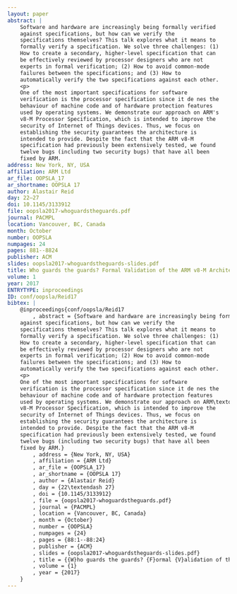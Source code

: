 ```yaml
---
layout: paper
abstract: |
    Software and hardware are increasingly being formally verified
    against specifications, but how can we verify the
    specifications themselves? This talk explores what it means to
    formally verify a specification. We solve three challenges: (1)
    How to create a secondary, higher-level specification that can
    be effectively reviewed by processor designers who are not
    experts in formal verification; (2) How to avoid common-mode
    failures between the specifications; and (3) How to
    automatically verify the two specifications against each other.
    <p>
    One of the most important specifications for software
    verification is the processor specification since it de nes the
    behaviour of machine code and of hardware protection features
    used by operating systems. We demonstrate our approach on ARM's
    v8-M Processor Specification, which is intended to improve the
    security of Internet of Things devices. Thus, we focus on
    establishing the security guarantees the architecture is
    intended to provide. Despite the fact that the ARM v8-M
    specification had previously been extensively tested, we found
    twelve bugs (including two security bugs) that have all been
    fixed by ARM.
address: New York, NY, USA
affiliation: ARM Ltd
ar_file: OOPSLA_17
ar_shortname: OOPSLA 17
author: Alastair Reid
day: 22–27
doi: 10.1145/3133912
file: oopsla2017-whoguardstheguards.pdf
journal: PACMPL
location: Vancouver, BC, Canada
month: October
number: OOPSLA
numpages: 24
pages: 881--8824
publisher: ACM
slides: oopsla2017-whoguardstheguards-slides.pdf
title: Who guards the guards? Formal Validation of the ARM v8-M Architecture Specification
volume: 1
year: 2017
ENTRYTYPE: inproceedings
ID: conf/oopsla/Reid17
bibtex: |
    @inproceedings{conf/oopsla/Reid17
        , abstract = {Software and hardware are increasingly being formally verified
    against specifications, but how can we verify the
    specifications themselves? This talk explores what it means to
    formally verify a specification. We solve three challenges: (1)
    How to create a secondary, higher-level specification that can
    be effectively reviewed by processor designers who are not
    experts in formal verification; (2) How to avoid common-mode
    failures between the specifications; and (3) How to
    automatically verify the two specifications against each other.
    <p>
    One of the most important specifications for software
    verification is the processor specification since it de nes the
    behaviour of machine code and of hardware protection features
    used by operating systems. We demonstrate our approach on ARM\textquotesingle s
    v8-M Processor Specification, which is intended to improve the
    security of Internet of Things devices. Thus, we focus on
    establishing the security guarantees the architecture is
    intended to provide. Despite the fact that the ARM v8-M
    specification had previously been extensively tested, we found
    twelve bugs (including two security bugs) that have all been
    fixed by ARM.}
        , address = {New York, NY, USA}
        , affiliation = {ARM Ltd}
        , ar_file = {OOPSLA_17}
        , ar_shortname = {OOPSLA 17}
        , author = {Alastair Reid}
        , day = {22\textendash 27}
        , doi = {10.1145/3133912}
        , file = {oopsla2017-whoguardstheguards.pdf}
        , journal = {PACMPL}
        , location = {Vancouver, BC, Canada}
        , month = {October}
        , number = {OOPSLA}
        , numpages = {24}
        , pages = {88:1--88:24}
        , publisher = {ACM}
        , slides = {oopsla2017-whoguardstheguards-slides.pdf}
        , title = {{W}ho guards the guards? {F}ormal {V}alidation of the {A}RM v8-{M} Architecture {S}pecification}
        , volume = {1}
        , year = {2017}
    }
---
```


